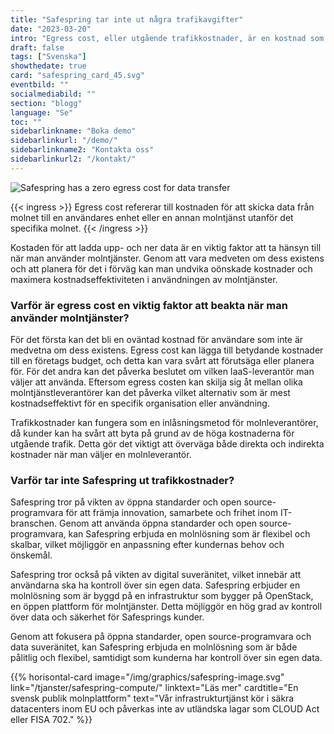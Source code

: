 ```yaml
---
title: "Safespring tar inte ut några trafikavgifter"
date: "2023-03-20"
intro: "Egress cost, eller utgående trafikkostnader, är en kostnad som ofta glöms bort när man använder Infrastrktur som tjänst och är en vanlig inlåsningsmetod."
draft: false
tags: ["Svenska"]
showthedate: true
card: "safespring_card_45.svg"
eventbild: ""
socialmediabild: ""
section: "blogg"
language: "Se"
toc: ""
sidebarlinkname: "Boka demo"
sidebarlinkurl: "/demo/"
sidebarlinkname2: "Kontakta oss"
sidebarlinkurl2: "/kontakt/"
---
```


![Safespring has a zero egress cost for data transfer](/img/blogg/safespring-zero-egress-cost.svg)


{{< ingress >}}
Egress cost refererar till kostnaden för att skicka data från molnet till en användares enhet eller en annan molntjänst utanför det specifika molnet.
{{< /ingress >}}

Kostaden för att ladda upp- och ner data är en viktig faktor att ta hänsyn till när man använder molntjänster. Genom att vara medveten om dess existens och att planera för det i förväg kan man undvika oönskade kostnader och maximera kostnadseffektiviteten i användningen av molntjänster.

### Varför är egress cost en viktig faktor att beakta när man använder molntjänster? 

För det första kan det bli en oväntad kostnad för användare som inte är medvetna om dess existens. Egress cost kan lägga till betydande kostnader till en företags budget, och detta kan vara svårt att förutsäga eller planera för. För det andra kan det påverka beslutet om vilken IaaS-leverantör man väljer att använda. Eftersom egress costen kan skilja sig åt mellan olika molntjänstleverantörer kan det påverka vilket alternativ som är mest kostnadseffektivt för en specifik organisation eller användning.

Trafikkostnader kan fungera som en inlåsningsmetod för molnleverantörer, då kunder kan ha svårt att byta på grund av de höga kostnaderna för utgående trafik. Detta gör det viktigt att överväga både direkta och indirekta kostnader när man väljer en molnleverantör.

### Varför tar inte Safespring ut trafikkostnader?

Safespring tror på vikten av öppna standarder och open source-programvara för att främja innovation, samarbete och frihet inom IT-branschen. Genom att använda öppna standarder och open source-programvara, kan Safespring erbjuda en molnlösning som är flexibel och skalbar, vilket möjliggör en anpassning efter kundernas behov och önskemål.

Safespring tror också på vikten av digital suveränitet, vilket innebär att användarna ska ha kontroll över sin egen data. Safespring erbjuder en molnlösning som är byggd på en infrastruktur som bygger på OpenStack, en öppen plattform för molntjänster. Detta möjliggör en hög grad av kontroll över data och säkerhet för Safesprings kunder.

Genom att fokusera på öppna standarder, open source-programvara och data suveränitet, kan Safespring erbjuda en molnlösning som är både pålitlig och flexibel, samtidigt som kunderna har kontroll över sin egen data.

{{% horisontal-card image="/img/graphics/safespring-image.svg" link="/tjanster/safespring-compute/" linktext="Läs mer" cardtitle="En svensk publik molnplattform" text="Vår infrastrukturtjänst kör i säkra datacenters inom EU och påverkas inte av utländska lagar som CLOUD Act eller FISA 702." %}}
